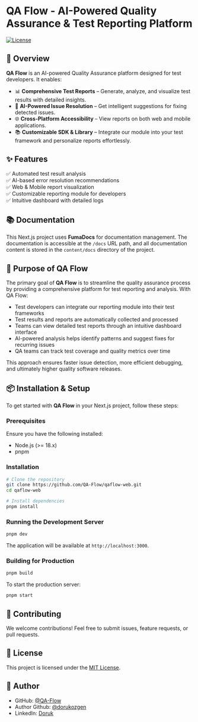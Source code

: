 # QA Flow - AI-Powered Quality Assurance & Test Reporting Platform

[![License](https://img.shields.io/badge/license-MIT-blue.svg)](LICENSE)

## 🚀 Overview

**QA Flow** is an AI-powered Quality Assurance platform designed for test developers. It enables:

- 📊 **Comprehensive Test Reports** – Generate, analyze, and visualize test results with detailed insights.
- 🤖 **AI-Powered Issue Resolution** – Get intelligent suggestions for fixing detected issues.
- 🌐 **Cross-Platform Accessibility** – View reports on both web and mobile applications.
- 📚 **Customizable SDK & Library** – Integrate our module into your test framework and personalize reports effortlessly.

## ✨ Features

✅ Automated test result analysis  
✅ AI-based error resolution recommendations  
✅ Web & Mobile report visualization  
✅ Customizable reporting module for developers  
✅ Intuitive dashboard with detailed logs  

## 📚 Documentation

This Next.js project uses **FumaDocs** for documentation management. The documentation is accessible at the `/docs` URL path, and all documentation content is stored in the `content/docs` directory of the project.

## 🎯 Purpose of QA Flow

The primary goal of **QA Flow** is to streamline the quality assurance process by providing a comprehensive platform for test reporting and analysis. With QA Flow:

- Test developers can integrate our reporting module into their test frameworks
- Test results and reports are automatically collected and processed
- Teams can view detailed test reports through an intuitive dashboard interface
- AI-powered analysis helps identify patterns and suggest fixes for recurring issues
- QA teams can track test coverage and quality metrics over time

This approach ensures faster issue detection, more efficient debugging, and ultimately higher quality software releases.

## 📦 Installation & Setup

To get started with **QA Flow** in your Next.js project, follow these steps:

### Prerequisites
Ensure you have the following installed:
- Node.js (>= 18.x)
- pnpm

### Installation
```sh
# Clone the repository
git clone https://github.com/QA-Flow/qaflow-web.git
cd qaflow-web

# Install dependencies
pnpm install
```

### Running the Development Server
```sh
pnpm dev
```
The application will be available at `http://localhost:3000`.

### Building for Production
```sh
pnpm build
```
To start the production server:
```sh
pnpm start
```

## 🤝 Contributing
We welcome contributions! Feel free to submit issues, feature requests, or pull requests.

## 📜 License
This project is licensed under the [MIT License](LICENSE).

## 👤 Author
- GitHub: [@QA-Flow](https://github.com/QA-Flow)
- Author Github: [@dorukozgen](https://github.com/dorukozgen)
- LinkedIn: [Doruk](https://www.linkedin.com/in/dorukozgen)